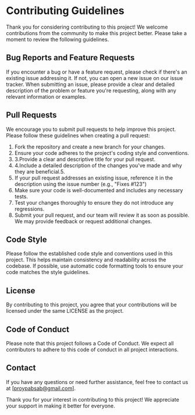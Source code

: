 # Contributing Guidelines
Thank you for considering contributing to this project! We welcome contributions from the community to make this project better. Please take a moment to review the following guidelines.

## Bug Reports and Feature Requests
If you encounter a bug or have a feature request, please check if there's an existing issue addressing it. If not, you can open a new issue on our issue tracker. When submitting an issue, please provide a clear and detailed description of the problem or feature you're requesting, along with any relevant information or examples.

## Pull Requests
We encourage you to submit pull requests to help improve this project. Please follow these guidelines when creating a pull request:

1. Fork the repository and create a new branch for your changes.
2. Ensure your code adheres to the project's coding style and conventions.
3. 3.Provide a clear and descriptive title for your pull request.
4. 4.Include a detailed description of the changes you've made and why they are beneficial.5.
5. If your pull request addresses an existing issue, reference it in the description using the issue number (e.g., "Fixes #123")
6. Make sure your code is well-documented and includes any necessary tests.
7. Test your changes thoroughly to ensure they do not introduce any regressions.
8. Submit your pull request, and our team will review it as soon as possible. We may provide feedback or request additional changes.

## Code Style
Please follow the established code style and conventions used in this project. This helps maintain consistency and readability across the codebase. If possible, use automatic code formatting tools to ensure your code matches the style guidelines.

## License
By contributing to this project, you agree that your contributions will be licensed under the same LICENSE as the project.

## Code of Conduct
Please note that this project follows a Code of Conduct. We expect all contributors to adhere to this code of conduct in all project interactions.

## Contact
If you have any questions or need further assistance, feel free to contact us at [proypabsab@gmail.com].

Thank you for your interest in contributing to this project! We appreciate your support in making it better for everyone.